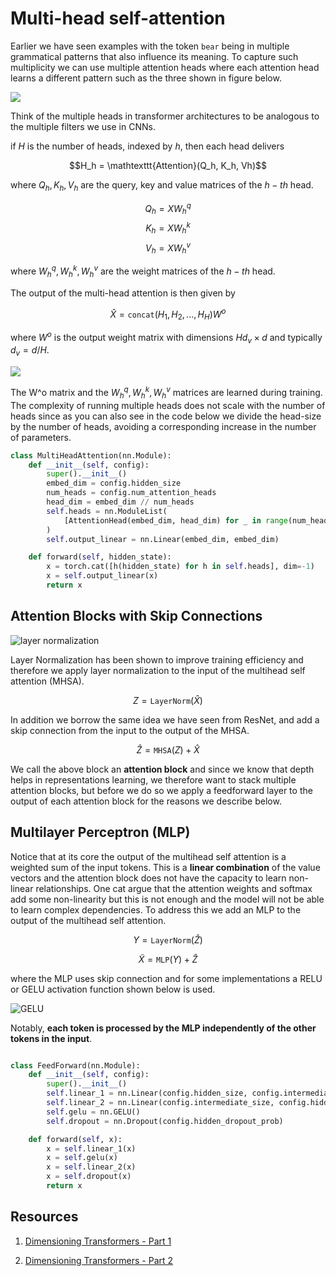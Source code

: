 # Multi-head self-attention 

Earlier we have seen examples with the token `bear` being in multiple grammatical patterns that also influence its meaning. To capture such multiplicity we can use multiple attention heads where each attention head learns a different pattern such as the three shown in figure below.

![](images/multihead.png)

Think of the multiple heads in transformer architectures to be analogous to the multiple filters we use in CNNs. 

if $H$ is the number of heads, indexed by $h$, then each head delivers

$$H_h = \mathtexttt{Attention}(Q_h, K_h, Vh)$$
    
where $Q_h, K_h, V_h$ are the query, key and value matrices of the $h-th$ head.

$$Q_h = X W_h^q$$
$$K_h = X W_h^k$$
$$V_h = X W_h^v$$

where $W_h^q, W_h^k, W_h^v$ are the weight matrices of the $h-th$ head.

The output of the multi-head attention is then given by 

$$\hat X = \mathtt{concat}(H_1, H_2, ..., H_H)W^o$$

where $W^o$ is the output weight matrix with dimensions $H d_v \times d$ and typically  $d_v = d/H$. 

![](images/multi-head-attention.png)

The W^o matrix and the $W_h^q, W_h^k, W_h^v$ matrices are learned during training. The complexity of running multiple heads does not scale with the number of heads since as you can also see in the code below we divide the head-size by the number of heads, avoiding a corresponding  increase in the number of parameters.

```python
class MultiHeadAttention(nn.Module):
    def __init__(self, config):
        super().__init__()
        embed_dim = config.hidden_size
        num_heads = config.num_attention_heads
        head_dim = embed_dim // num_heads
        self.heads = nn.ModuleList(
            [AttentionHead(embed_dim, head_dim) for _ in range(num_heads)]
        )
        self.output_linear = nn.Linear(embed_dim, embed_dim)

    def forward(self, hidden_state):
        x = torch.cat([h(hidden_state) for h in self.heads], dim=-1)
        x = self.output_linear(x)
        return x
```

## Attention Blocks  with Skip Connections

![layer normalization](images/layer-normalization.png)

Layer Normalization has been shown to improve training efficiency and therefore we apply layer normalization to the input of the multihead self attention (MHSA). 

$$Z  = \mathtt{LayerNorm}(\hat X)$$

In addition we borrow the same idea we have seen from ResNet, and add a skip connection from the input to the output of the MHSA.  

$$\hat Z = \mathtt{MHSA}(Z) + \hat X$$

We call the above block an **attention block**  and since we know that depth helps in representations learning, we therefore want to stack multiple attention blocks, but before we do so we apply a feedforward layer to the output of each attention block for the reasons we describe below. 



## Multilayer Perceptron (MLP)

Notice that at its core the output of the multihead self attention is a weighted sum of the input tokens. This is a **linear combination** of the value vectors and the attention block does not have the capacity to learn non-linear relationships. One cat argue that the attention weights and softmax add some non-linearity but this is not enough and the model will not be able to learn complex dependencies. To address this we add an MLP to the output of the multihead self attention.  

$$Y  = \mathtt{LayerNorm}(\hat Z)$$

$$\tilde X = \mathtt{MLP}(Y) + \hat Z$$

where the MLP uses skip connection and for some implementations a RELU or GELU activation function shown below is used.

![GELU](images/gelu.png)


Notably, **each token is processed by the MLP independently of the other tokens in the input**. 


```python

class FeedForward(nn.Module):
    def __init__(self, config):
        super().__init__()
        self.linear_1 = nn.Linear(config.hidden_size, config.intermediate_size)
        self.linear_2 = nn.Linear(config.intermediate_size, config.hidden_size)
        self.gelu = nn.GELU()
        self.dropout = nn.Dropout(config.hidden_dropout_prob)

    def forward(self, x):
        x = self.linear_1(x)
        x = self.gelu(x)
        x = self.linear_2(x)
        x = self.dropout(x)
        return x
```

<!-- Overall the transformer encoder layer can be implemented as shown below.

```python
class TransformerEncoderLayer(nn.Module):
    def __init__(self, config):
        super().__init__()
        self.layer_norm_1 = nn.LayerNorm(config.hidden_size)
        self.layer_norm_2 = nn.LayerNorm(config.hidden_size)
        self.attention = MultiHeadAttention(config)
        self.feed_forward = FeedForward(config)

    def forward(self, x):
        # Apply layer normalization and then copy input into query, key, value
        hidden_state = self.layer_norm_1(x)
        # Apply attention with a skip connection
        x = x + self.attention(hidden_state)
        # Apply feed-forward layer with a skip connection
        x = x + self.feed_forward(self.layer_norm_2(x))
        return x
``` -->




## Resources

1. [Dimensioning Transformers - Part 1 ](https://towardsdatascience.com/transformers-explained-visually-part-3-multi-head-attention-deep-dive-1c1ff1024853)

2. [Dimensioning Transformers - Part 2](https://towardsdatascience.com/transformers-explained-visually-part-2-how-it-works-step-by-step-b49fa4a64f34)
